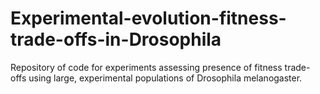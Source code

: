 # Experimental-evolution-fitness-trade-offs-in-Drosophila
Repository of code for experiments assessing presence of fitness trade-offs using large, experimental populations of Drosophila melanogaster.
